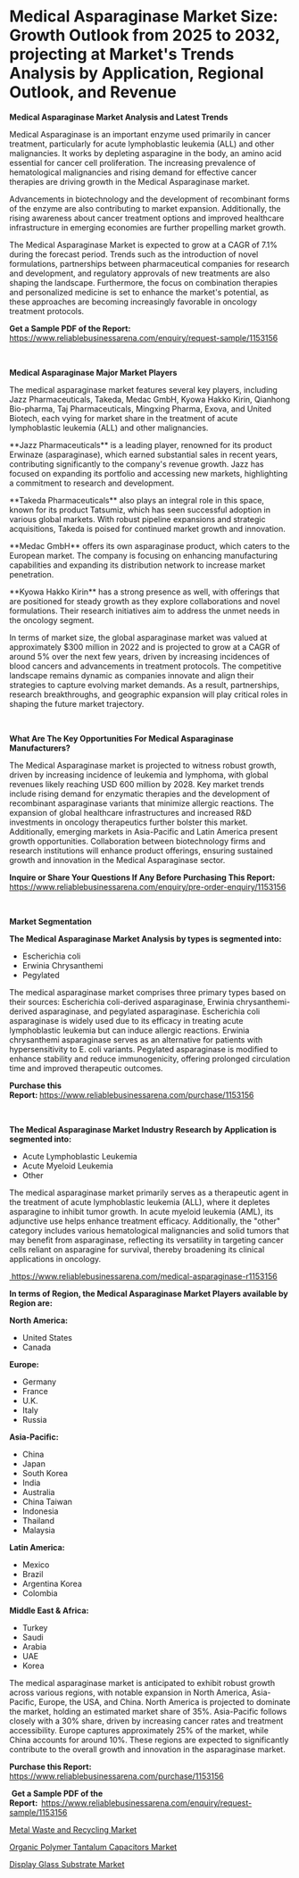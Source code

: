<p><h1>Medical Asparaginase Market Size: Growth Outlook from 2025 to 2032, projecting at Market's Trends Analysis by Application, Regional Outlook, and Revenue</h1></p><p><strong>Medical Asparaginase Market Analysis and Latest Trends</strong></p>
<p><p>Medical Asparaginase is an important enzyme used primarily in cancer treatment, particularly for acute lymphoblastic leukemia (ALL) and other malignancies. It works by depleting asparagine in the body, an amino acid essential for cancer cell proliferation. The increasing prevalence of hematological malignancies and rising demand for effective cancer therapies are driving growth in the Medical Asparaginase market. </p><p>Advancements in biotechnology and the development of recombinant forms of the enzyme are also contributing to market expansion. Additionally, the rising awareness about cancer treatment options and improved healthcare infrastructure in emerging economies are further propelling market growth. </p><p>The Medical Asparaginase Market is expected to grow at a CAGR of 7.1% during the forecast period. Trends such as the introduction of novel formulations, partnerships between pharmaceutical companies for research and development, and regulatory approvals of new treatments are also shaping the landscape. Furthermore, the focus on combination therapies and personalized medicine is set to enhance the market's potential, as these approaches are becoming increasingly favorable in oncology treatment protocols.</p></p>
<p><strong>Get a Sample PDF of the Report:&nbsp;</strong> <a href="https://www.reliablebusinessarena.com/enquiry/request-sample/1153156?utm_campaign=1891&utm_medium=2&utm_source=Github&utm_content=ia&utm_term=22032025&utm_id=medical-asparaginase">https://www.reliablebusinessarena.com/enquiry/request-sample/1153156</a></p>
<p>&nbsp;</p>
<p><strong>Medical Asparaginase Major Market Players</strong></p>
<p><p>The medical asparaginase market features several key players, including Jazz Pharmaceuticals, Takeda, Medac GmbH, Kyowa Hakko Kirin, Qianhong Bio-pharma, Taj Pharmaceuticals, Mingxing Pharma, Exova, and United Biotech, each vying for market share in the treatment of acute lymphoblastic leukemia (ALL) and other malignancies.</p><p>**Jazz Pharmaceuticals** is a leading player, renowned for its product Erwinaze (asparaginase), which earned substantial sales in recent years, contributing significantly to the company's revenue growth. Jazz has focused on expanding its portfolio and accessing new markets, highlighting a commitment to research and development.</p><p>**Takeda Pharmaceuticals** also plays an integral role in this space, known for its product Tatsumiz, which has seen successful adoption in various global markets. With robust pipeline expansions and strategic acquisitions, Takeda is poised for continued market growth and innovation.</p><p>**Medac GmbH** offers its own asparaginase product, which caters to the European market. The company is focusing on enhancing manufacturing capabilities and expanding its distribution network to increase market penetration.</p><p>**Kyowa Hakko Kirin** has a strong presence as well, with offerings that are positioned for steady growth as they explore collaborations and novel formulations. Their research initiatives aim to address the unmet needs in the oncology segment.</p><p>In terms of market size, the global asparaginase market was valued at approximately $300 million in 2022 and is projected to grow at a CAGR of around 5% over the next few years, driven by increasing incidences of blood cancers and advancements in treatment protocols. The competitive landscape remains dynamic as companies innovate and align their strategies to capture evolving market demands. As a result, partnerships, research breakthroughs, and geographic expansion will play critical roles in shaping the future market trajectory.</p></p>
<p>&nbsp;</p>
<p><strong>What Are The Key Opportunities For Medical Asparaginase Manufacturers?</strong></p>
<p><p>The Medical Asparaginase market is projected to witness robust growth, driven by increasing incidence of leukemia and lymphoma, with global revenues likely reaching USD 600 million by 2028. Key market trends include rising demand for enzymatic therapies and the development of recombinant asparaginase variants that minimize allergic reactions. The expansion of global healthcare infrastructures and increased R&D investments in oncology therapeutics further bolster this market. Additionally, emerging markets in Asia-Pacific and Latin America present growth opportunities. Collaboration between biotechnology firms and research institutions will enhance product offerings, ensuring sustained growth and innovation in the Medical Asparaginase sector.</p></p>
<p><strong>Inquire or Share Your Questions If Any Before Purchasing This Report:</strong> <a href="https://www.reliablebusinessarena.com/enquiry/pre-order-enquiry/1153156?utm_campaign=1891&utm_medium=2&utm_source=Github&utm_content=ia&utm_term=22032025&utm_id=medical-asparaginase">https://www.reliablebusinessarena.com/enquiry/pre-order-enquiry/1153156</a></p>
<p>&nbsp;</p>
<p><strong>Market Segmentation</strong></p>
<p><strong>The Medical Asparaginase Market Analysis by types is segmented into:</strong></p>
<p><ul><li>Escherichia coli</li><li>Erwinia Chrysanthemi</li><li>Pegylated</li></ul></p>
<p><p>The medical asparaginase market comprises three primary types based on their sources: Escherichia coli-derived asparaginase, Erwinia chrysanthemi-derived asparaginase, and pegylated asparaginase. Escherichia coli asparaginase is widely used due to its efficacy in treating acute lymphoblastic leukemia but can induce allergic reactions. Erwinia chrysanthemi asparaginase serves as an alternative for patients with hypersensitivity to E. coli variants. Pegylated asparaginase is modified to enhance stability and reduce immunogenicity, offering prolonged circulation time and improved therapeutic outcomes.</p></p>
<p><strong>Purchase this Report:&nbsp;</strong><a href="https://www.reliablebusinessarena.com/purchase/1153156?utm_campaign=1891&utm_medium=2&utm_source=Github&utm_content=ia&utm_term=22032025&utm_id=medical-asparaginase">https://www.reliablebusinessarena.com/purchase/1153156</a></p>
<p>&nbsp;</p>
<p><strong>The Medical Asparaginase Market Industry Research by Application is segmented into:</strong></p>
<p><ul><li>Acute Lymphoblastic Leukemia</li><li>Acute Myeloid Leukemia</li><li>Other</li></ul></p>
<p><p>The medical asparaginase market primarily serves as a therapeutic agent in the treatment of acute lymphoblastic leukemia (ALL), where it depletes asparagine to inhibit tumor growth. In acute myeloid leukemia (AML), its adjunctive use helps enhance treatment efficacy. Additionally, the "other" category includes various hematological malignancies and solid tumors that may benefit from asparaginase, reflecting its versatility in targeting cancer cells reliant on asparagine for survival, thereby broadening its clinical applications in oncology.</p></p>
<p><a href="https://www.reliablebusinessarena.com/medical-asparaginase-r1153156?utm_campaign=1891&utm_medium=2&utm_source=Github&utm_content=ia&utm_term=22032025&utm_id=medical-asparaginase">&nbsp;https://www.reliablebusinessarena.com/medical-asparaginase-r1153156</a></p>
<p><strong>In terms of Region, the Medical Asparaginase Market Players available by Region are:</strong></p>
<p>
    <p> <strong> North America: </strong>
        <ul>
            <li>United States</li>
            <li>Canada</li>
        </ul>
        </p> 
    <p> <strong> Europe: </strong>
        <ul>
            <li>Germany</li>
            <li>France</li>
            <li>U.K.</li>
            <li>Italy</li>
            <li>Russia</li>
        </ul>
        </p> 
    <p> <strong> Asia-Pacific: </strong>
        <ul>
            <li>China</li>
            <li>Japan</li>
            <li>South Korea</li>
            <li>India</li>
            <li>Australia</li>
            <li>China Taiwan</li>
            <li>Indonesia</li>
            <li>Thailand</li>
            <li>Malaysia</li>
        </ul>
        </p> 
    <p> <strong> Latin America: </strong>
        <ul>
            <li>Mexico</li>
            <li>Brazil</li>
            <li>Argentina Korea</li>
            <li>Colombia</li>
        </ul>
        </p> 
    <p> <strong> Middle East & Africa: </strong>
        <ul>
            <li>Turkey</li>
            <li>Saudi</li>
            <li>Arabia</li>
            <li>UAE</li>
            <li>Korea</li>
        </ul>
    </p>
    </p>
<p><p>The medical asparaginase market is anticipated to exhibit robust growth across various regions, with notable expansion in North America, Asia-Pacific, Europe, the USA, and China. North America is projected to dominate the market, holding an estimated market share of 35%. Asia-Pacific follows closely with a 30% share, driven by increasing cancer rates and treatment accessibility. Europe captures approximately 25% of the market, while China accounts for around 10%. These regions are expected to significantly contribute to the overall growth and innovation in the asparaginase market.</p></p>
<p><strong>Purchase this Report: </strong><a href="https://www.reliablebusinessarena.com/purchase/1153156?utm_campaign=1891&utm_medium=2&utm_source=Github&utm_content=ia&utm_term=22032025&utm_id=medical-asparaginase">https://www.reliablebusinessarena.com/purchase/1153156</a></p>
<p>&nbsp;<strong>Get a Sample PDF of the Report:&nbsp;&nbsp;</strong><a href="https://www.reliablebusinessarena.com/enquiry/request-sample/1153156?utm_campaign=1891&utm_medium=2&utm_source=Github&utm_content=ia&utm_term=22032025&utm_id=medical-asparaginase">https://www.reliablebusinessarena.com/enquiry/request-sample/1153156</a></p>
<p><strong></strong></p>
<p><p><a href="https://github.com/aarenlazosw3/Market-Research-Report-List-1/blob/main/metal-waste-and-recycling-market.md?utm_campaign=1891&utm_medium=2&utm_source=Github&utm_content=ia&utm_term=22032025&utm_id=medical-asparaginase">Metal Waste and Recycling Market</a></p><p><a href="https://github.com/RickHolmes3/Market-Research-Report-List-7/blob/main/organic-polymer-tantalum-capacitors-market.md?utm_campaign=1891&utm_medium=2&utm_source=Github&utm_content=ia&utm_term=22032025&utm_id=medical-asparaginase">Organic Polymer Tantalum Capacitors Market</a></p><p><a href="https://github.com/Krish2023na/Market-Research-Report-List-7/blob/main/display-glass-substrate-market.md?utm_campaign=1891&utm_medium=2&utm_source=Github&utm_content=ia&utm_term=22032025&utm_id=medical-asparaginase">Display Glass Substrate Market</a></p></p>